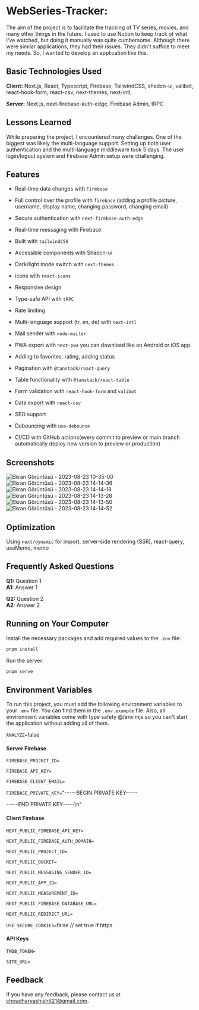 # WebSeries-Tracker:

The aim of the project is to facilitate the tracking of TV series, movies, and many other things in the future. I used to use Notion to keep track of what I've watched, but doing it manually was quite cumbersome. Although there were similar applications, they had their issues. They didn't suffice to meet my needs. So, I wanted to develop an application like this.

## Basic Technologies Used

**Client:** Next.js, React, Typescript, Firebase, TailwindCSS, shadcn-ui, valibot, react-hook-form, react-csv, next-themes, next-intl,

**Server:** Next.js, next-firebase-auth-edge, Firebase Admin, tRPC

## Lessons Learned

While preparing the project, I encountered many challenges. One of the biggest was likely the multi-language support. Setting up both user authentication and the multi-language middleware took 5 days. The user login/logout system and Firebase Admin setup were challenging.

## Features

- Real-time data changes with `Firebase`
- Full control over the profile with `firebase` (adding a profile picture, username, display name, changing password, changing email)
- Secure authentication with `next-firebase-auth-edge`
- Real-time messaging with Firebase

- Built with `tailwindCSS`
- Accessible components with Shadcn-ui
- Dark/light mode switch with `next-themes`
- icons with `react-icons`
- Responsive design

- Type-safe API with `tRPC`
- Rate limiting
- Multi-language support (tr, en, de) with `next-intl`
- Mail sender with `node-mailer`
- PWA export with `next-pwa` you can download like an Android or iOS app.
- Adding to favorites, rating, adding status

- Pagination with `@tanstack/react-query`
- Table functionality with `@tanstack/react-table`
- Form validation with `react-hook-form` and `valibot`
- Data export with `react-csv`
- SEO support
- Debouncing with `use-debounce`
- CI/CD with GitHub actions(every commit to preview or main branch automatically deploy new version to preview or production)

## Screenshots

![Ekran Görüntüsü - 2023-08-23 10-35-00](https://github.com/dukeofsoftware/series-tracker-v2/assets/89215036/da96ca30-fabd-47d6-b72c-4af34718b816)
![Ekran Görüntüsü - 2023-08-23 14-14-36](https://github.com/dukeofsoftware/series-tracker-v2/assets/89215036/992bc261-4795-4f40-a017-c0abf097bf1e)
![Ekran Görüntüsü - 2023-08-23 14-14-18](https://github.com/dukeofsoftware/series-tracker-v2/assets/89215036/c4c71cb7-36b6-4131-b7cc-047f5af67baf)
![Ekran Görüntüsü - 2023-08-23 14-13-28](https://github.com/dukeofsoftware/series-tracker-v2/assets/89215036/31179e16-4aa4-46bf-86ca-a208b56938ac)
![Ekran Görüntüsü - 2023-08-23 14-13-50](https://github.com/dukeofsoftware/series-tracker-v2/assets/89215036/ca084fbf-d105-4e9a-97bc-97ef93da3a02)
![Ekran Görüntüsü - 2023-08-23 14-14-52](https://github.com/dukeofsoftware/series-tracker-v2/assets/89215036/d97b9cfc-7054-4663-ae6b-f049ecac34ff)



## Optimization

Using `next/dynamic` for import, server-side rendering (SSR), react-query, useMemo, memo

## Frequently Asked Questions

**Q1:** Question 1  
**A1:** Answer 1

**Q2:** Question 2  
**A2:** Answer 2

## Running on Your Computer

Install the necessary packages and add required values to the `.env` file:

```bash
pnpm install
```

Run the server:

```bash
pnpm serve
```

## Environment Variables

To run this project, you must add the following environment variables to your `.env` file. You can find them in the `.env.example` file. Also, all environment variables come with type safety @/env.mjs so you can't start the application without adding all of them.

`ANALYZE=`false

#### Server Firebase

`FIREBASE_PROJECT_ID=`

`FIREBASE_API_KEY=` 

`FIREBASE_CLIENT_EMAIL=`

`FIREBASE_PRIVATE_KEY=`"-----BEGIN PRIVATE KEY-----

-----END PRIVATE KEY-----\n"

#### Client Firebase

`NEXT_PUBLIC_FIREBASE_API_KEY=`

`NEXT_PUBLIC_FIREBASE_AUTH_DOMAIN=`

`NEXT_PUBLIC_PROJECT_ID=`

`NEXT_PUBLIC_BUCKET=`

`NEXT_PUBLIC_MESSAGING_SENDER_ID=`

`NEXT_PUBLIC_APP_ID=`

`NEXT_PUBLIC_MEASUREMENT_ID=`

`NEXT_PUBLIC_FIREBASE_DATABASE_URL=`

`NEXT_PUBLIC_REDIRECT_URL=`

`USE_SECURE_COOKIES=`false // set true if https

#### API Keys

`TMDB_TOKEN=`

`SITE_URL=`

## Feedback

If you have any feedback, please contact us at choudharyashish621@gmail.com.
